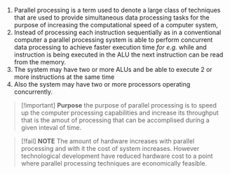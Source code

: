 1. Parallel processing is a term used to denote a large class of techniques that are used to provide simultaneous data processing tasks for the purpose of increasing the computational speed of a computer system,
2. Instead of processing each instruction sequentially as in a conventional computer a parallel processing system is able to perform concurrent data processing to achieve faster execution time 
*for e.g.* while and instruction is being executed in the ALU the next instruction can be read from the memory. 
3. The system may have two or more ALUs and be able to execute 2 or more instructions at the same time 
4. Also the system may have two or more processors operating concurrently.

>[!important] **Purpose**
>the purpose of parallel processing is to speed up the computer processing capabilities and increase its throughput that is the amout of processing that can be accomplised during a given inteval of time.

>[!fail] **NOTE**
>The amount of hardware increases with parallel processing and with it the cost of system increases.
>However technological development have reduced hardware cost to a point where parallel processing techniques are economically feasible.
